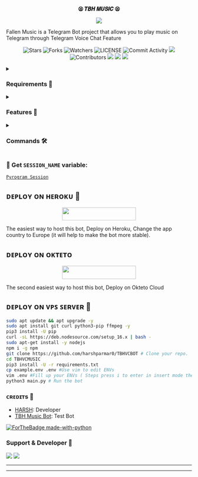 <p align="center">
    <br><b>😫 𝑻𝑩𝑯 𝑴𝑼𝑺𝑰𝑪 😫</b><br>
</p>
<p align="center"><a href="https://t.me/SCHOOL_WALLI_MASTII"><img src="https://telegra.ph/file/4d83f2e52df49e973e18d.jpg"></a></p>

Fallen Music is a Telegram Bot project that allows you to play music on Telegram through Telegram Voice Chat Feature</b><br>

<p align="center">
    <img src="https://img.shields.io/github/stars/harshparmar0/TBHVCBOT?style=for-the-badge" alt="Stars">
    <img src="https://img.shields.io/github/forks/harshparmar0/TBHVCBOT?style=for-the-badge" alt="Forks">
    <img src="https://img.shields.io/github/watchers/harshparmar0/TBHVCBOT?style=for-the-badge" alt="Watchers">
    <img src="https://img.shields.io/github/license/harshparmar0/TBHVCBOT?style=for-the-badge" alt="LICENSE">
    <img src="https://img.shields.io/github/commit-activity/w/harshparmar0/TBHVCBOT=for-the-badge" alt="Commit Activity">
    <a href="https://github.com/harshparmar0/TBHIVCBOT/commits/harshparmar0"> <img src="https://img.shields.io/github/last-commit/harshparmar0/TBHVCBOT?color=blue&logo=github&logoColor=green&style=for-the-badge" /></a>
    <img src="https://img.shields.io/github/contributors/harshparmar0/TBHVCBOT?style=for-the-badge" alt="Contributors">
    <a href="https://github.com/harshparmar0/TBHVCBOT/issues"> <img src="https://img.shields.io/github/issues/harshparmar0/TBHVCBOT?color=blueviolet&logo=github&logoColor=green&style=for-the-badge" /></a>
    <a href="https://github.com/harshparmar0/TBHVCBOT"> <img src="https://img.shields.io/github/repo-size/harshparmar0/TBHVCBOT?color=orange&logo=github&logoColor=green&style=for-the-badge" /></a>
    <a href="https://pypi.org/project/Pyrogram/"> <img src="https://img.shields.io/pypi/v/pyrogram?color=yellow&label=pyrogram&logo=python&logoColor=green&style=for-the-badge" /></a>
</p>

<details>
<summary><h3> Requirements 📝</h3></summary>

- FFmpeg
- NodeJS [nodesource.com](https://nodesource.com/)
- Python 3.7 or higher
- [PyTgCalls](https://github.com/pytgcalls/pytgcalls)
</details>

<details>
<summary><h3> Features 🔮</h3></summary>

- Yt-dL Fix
- Updated Plug-in
- Super Fast Bot
- No Lag Hang
- Fast Download Song From Server
- Program Updated
- Smooth Player
</details>

<details>
<summary><h3> Commands 🛠</h3></summary> 

- `/play <song name>` - play song you requested
- `/song <song name>` - download songs you want quickly
- `/ping` - Bot Online or Offine

#### Admins Only 👷‍♂️
- `/pause` - pause song play
- `/resume` - resume song play
- `/skip` - play next song
- `/end` - stop music play
</details>

### 🧪 Get `SESSION_NAME` variable:

[``Pyrogram Session``](https://telegram.me/StringFatherBot)

## ᴅᴇᴩʟᴏʏ ᴏɴ ʜᴇʀᴏᴋᴜ 🚀

<p align="center"><a href="https://heroku.com/deploy?template=https://github.com/harshparmar0/TBHVCBOT"> <img src="https://img.shields.io/badge/Deploy%20To%20Heroku-black?style=for-the-badge&logo=heroku" width="200" height="35.45"/></a></p>
The easiest way to host this bot, Deploy on Heroku, Change the app country to Europe (it will help to make the bot more stable).

## ᴅᴇᴩʟᴏʏ ᴏɴ ᴏᴋᴛᴇᴛᴏ

<p align="center"><a href="https://cloud.okteto.com/deploy?repository=https://github.com/harshparmar0/TBHVCBOT"><img src="https://img.shields.io/badge/Deploy%20To%20Okteto-informational?style=for-the-badge&logo=Okteto" width="200" height="35.45"/></a></p>
The second easiest way to host this bot, Deploy on Okteto Cloud

## ᴅᴇᴘʟᴏʏ ᴏɴ ᴠᴘꜱ ꜱᴇʀᴠᴇʀ 📡

```sh
sudo apt update && apt upgrade -y
sudo apt install git curl python3-pip ffmpeg -y
pip3 install -U pip
curl -sL https://deb.nodesource.com/setup_16.x | bash -
sudo apt-get install -y nodejs
npm i -g npm
git clone https://github.com/harshparmar0/TBHVCBOT # Clone your repo.
cd TBHVCMUSIC
pip3 install -U -r requirements.txt
cp example.env .env #Use vim to edit ENVs
vim .env #Fill up your ENVs ( Steps press i to enter in insert mode then edit the file. Press Esc to exit the editing mode then type :wq! and press Enter key to save the file.)
python3 main.py # Run the bot
```

### ᴄʀᴇᴅɪᴛs 💖
- [HARSH](https://github.com/harshparmar0): Developer
- [TBH Music Bot](https://telegram.me/TBH_MUSIC_BOT): Test Bot

[![ForTheBadge made-with-python](http://ForTheBadge.com/images/badges/made-with-python.svg)](https://www.python.org/)

### Support & Developer 🎑
<a href="https://telegram.me/YAARI_APNI_APNI"><img src="https://img.shields.io/badge/-Support%20Group-blue.svg?style=for-the-badge&logo=Telegram"></a>
<a href="https://telegram.me/anonymous_was_bot"><img src="https://img.shields.io/badge/%20Developer-blue.svg?style=for-the-badge&logo=Telegram"></a>

------------------------------------------------
-------------------------------------------------
